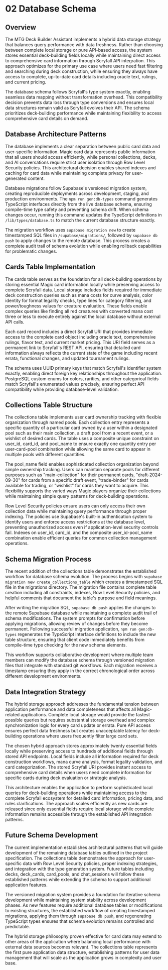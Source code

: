 # 02 Database Schema

## Overview

The MTG Deck Builder Assistant implements a hybrid data storage strategy that balances query performance with data freshness. Rather than choosing between complete local storage or pure API-based access, the system stores essential deck-building fields locally while maintaining direct access to comprehensive card information through Scryfall API integration. This approach optimizes for the primary use case where users need fast filtering and searching during deck construction, while ensuring they always have access to complete, up-to-date card details including oracle text, rulings, and current pricing.

The database schema follows Scryfall's type system exactly, enabling seamless data mapping without transformation overhead. This compatibility decision prevents data loss through type conversions and ensures local data structures remain valid as Scryfall evolves their API. The schema prioritizes deck-building performance while maintaining flexibility to access comprehensive card details on demand.

## Database Architecture Patterns

The database implements a clear separation between public card data and user-specific information. Magic card data represents public information that all users should access efficiently, while personal collections, decks, and AI conversations require strict user isolation through Row Level Security policies. This architectural decision enables shared indexes and caching for card data while maintaining complete privacy for user-generated content.

Database migrations follow Supabase's versioned migration system, creating reproducible deployments across development, staging, and production environments. The `npm run gen:db-types` command generates TypeScript interfaces directly from the live database schema, ensuring compile-time type safety and preventing schema drift. When schema changes occur, running this command updates the TypeScript definitions in `/lib/types/database.ts` to match the current database structure exactly.

The migration workflow uses `supabase migration new` to create timestamped SQL files in `/supabase/migrations/`, followed by `supabase db push` to apply changes to the remote database. This process creates a complete audit trail of schema evolution while enabling rollback capabilities for problematic changes.

## Cards Table Implementation

The cards table serves as the foundation for all deck-building operations by storing essential Magic card information locally while preserving access to complete Scryfall data. Local storage includes fields required for immediate deck construction queries such as mana costs for curve analysis, color identity for format legality checks, type lines for category filtering, and power/toughness values for creature evaluation. These fields enable complex queries like finding all red creatures with converted mana cost three or less to execute entirely against the local database without external API calls.

Each card record includes a direct Scryfall URI that provides immediate access to the complete card object including oracle text, comprehensive rulings, flavor text, and current market pricing. This URI field serves as a permanent link to Scryfall's REST API, ensuring that detailed card information always reflects the current state of the game including recent errata, functional changes, and updated tournament rulings.

The schema uses UUID primary keys that match Scryfall's identifier system exactly, enabling direct foreign key relationships throughout the application. PostgreSQL custom enums for colors, rarities, and other categorical fields match Scryfall's enumerated values precisely, ensuring perfect API compatibility while providing database-level validation.

## Collections Table Structure

The collections table implements user card ownership tracking with flexible organization through named pools. Each collection entry represents a specific quantity of a particular card owned by a user within a designated pool such as their main collection, a draft pool from a recent event, or a wishlist of desired cards. The table uses a composite unique constraint on user_id, card_id, and pool_name to ensure exactly one quantity entry per user-card-pool combination while allowing the same card to appear in multiple pools with different quantities.

The pool_name field enables sophisticated collection organization beyond simple ownership tracking. Users can maintain separate pools for different purposes such as "main-collection" for their permanent cards, "draft-2024-09-30" for cards from a specific draft event, "trade-binder" for cards available for trading, or "wishlist" for cards they want to acquire. This flexibility supports the varied ways Magic players organize their collections while maintaining simple query patterns for deck-building operations.

Row Level Security policies ensure users can only access their own collection data while maintaining query performance through proper indexing. The policies use Supabase's built-in authentication system to identify users and enforce access restrictions at the database level, preventing unauthorized access even if application-level security controls fail. Indexes on user_id, card_id, and the composite user_id-pool_name combination enable efficient queries for common collection management operations.

## Schema Migration Process

The recent addition of the collections table demonstrates the established workflow for database schema evolution. The process begins with `supabase migration new create_collections_table` which creates a timestamped SQL file in the migrations directory. The migration file contains complete table creation including all constraints, indexes, Row Level Security policies, and helpful comments that document the table's purpose and field meanings.

After writing the migration SQL, `supabase db push` applies the changes to the remote Supabase database while maintaining a complete audit trail of schema modifications. The system prompts for confirmation before applying migrations, allowing review of changes before they become permanent. Following successful migration application, `npm run gen:db-types` regenerates the TypeScript interface definitions to include the new table structure, ensuring that client code immediately benefits from compile-time type checking for the new schema elements.

This workflow supports collaborative development where multiple team members can modify the database schema through versioned migration files that integrate with standard git workflows. Each migration receives a timestamp ensuring they apply in the correct chronological order across different development environments.

## Data Integration Strategy

The hybrid storage approach addresses the fundamental tension between application performance and data completeness that affects all Magic-related applications. Complete local storage would provide the fastest possible queries but requires substantial storage overhead and complex synchronization logic for every card update or errata. Pure API access ensures perfect data freshness but creates unacceptable latency for deck-building operations where users frequently filter large card sets.

The chosen hybrid approach stores approximately twenty essential fields locally while preserving access to hundreds of additional fields through stored API endpoints. Local fields include all information required for deck construction workflows, mana curve analysis, format legality validation, and card categorization. The stored Scryfall URI provides instant access to comprehensive card details when users need complete information for specific cards during deck evaluation or strategic analysis.

This architecture enables the application to perform sophisticated local queries for deck-building operations while maintaining access to the complete Scryfall ecosystem for detailed card information, pricing data, and rules clarifications. The approach scales efficiently as new cards are released since only essential fields require local storage while complete information remains accessible through the established API integration patterns.

## Future Schema Development

The current implementation establishes architectural patterns that will guide development of the remaining database tables outlined in the project specification. The collections table demonstrates the approach for user-specific data with Row Level Security policies, proper indexing strategies, and integration with the type generation system. Future tables including decks, deck_cards, card_pools, and chat_sessions will follow these established patterns while extending the schema to support additional application features.

The versioned migration system provides a foundation for iterative schema development while maintaining system stability across development phases. As new features require additional database tables or modifications to existing structures, the established workflow of creating timestamped migrations, applying them through `supabase db push`, and regenerating TypeScript types ensures that schema evolution remains controlled and predictable.

The hybrid storage philosophy proven effective for card data may extend to other areas of the application where balancing local performance with external data sources becomes relevant. The collections table represents the first pure application data structure, establishing patterns for user data management that will scale as the application grows in complexity and user base.